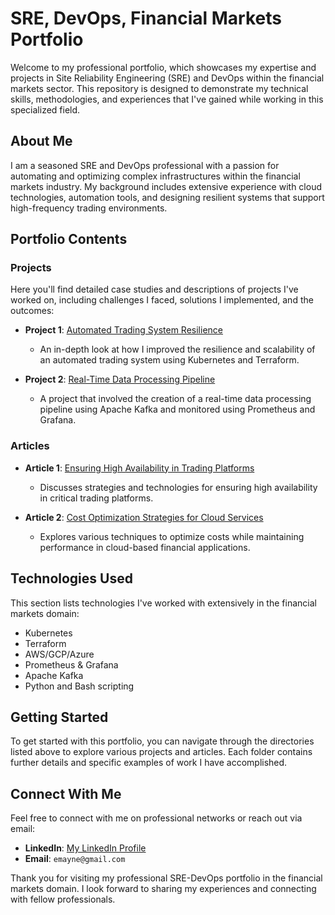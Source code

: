 # SRE, DevOps, Financial Markets Portfolio

Welcome to my professional portfolio, which showcases my expertise and projects in Site Reliability Engineering (SRE) and DevOps within the financial markets sector. This repository is designed to demonstrate my technical skills, methodologies, and experiences that I've gained while working in this specialized field.

## About Me

I am a seasoned SRE and DevOps professional with a passion for automating and optimizing complex infrastructures within the financial markets industry. My background includes extensive experience with cloud technologies, automation tools, and designing resilient systems that support high-frequency trading environments.

## Portfolio Contents

### Projects

Here you'll find detailed case studies and descriptions of projects I've worked on, including challenges I faced, solutions I implemented, and the outcomes:

- **Project 1**: [Automated Trading System Resilience](./Projects/Automated_Trading_System_Resilience.md)
  - An in-depth look at how I improved the resilience and scalability of an automated trading system using Kubernetes and Terraform.

- **Project 2**: [Real-Time Data Processing Pipeline](./Projects/Real-Time_Data_Processing_Pipeline.md)
  - A project that involved the creation of a real-time data processing pipeline using Apache Kafka and monitored using Prometheus and Grafana.

### Articles

- **Article 1**: [Ensuring High Availability in Trading Platforms](./Articles/Ensuring_High_Availability_in_Trading_Platforms.md)
  - Discusses strategies and technologies for ensuring high availability in critical trading platforms.

- **Article 2**: [Cost Optimization Strategies for Cloud Services](./Articles/Cost_Optimization_Strategies_for_Cloud_Services.md)
  - Explores various techniques to optimize costs while maintaining performance in cloud-based financial applications.

## Technologies Used

This section lists technologies I've worked with extensively in the financial markets domain:

- Kubernetes
- Terraform
- AWS/GCP/Azure
- Prometheus & Grafana
- Apache Kafka
- Python and Bash scripting

## Getting Started

To get started with this portfolio, you can navigate through the directories listed above to explore various projects and articles. Each folder contains further details and specific examples of work I have accomplished.

## Connect With Me

Feel free to connect with me on professional networks or reach out via email:

- **LinkedIn**: [My LinkedIn Profile](https://www.linkedin.com/in/your-linkedin)
- **Email**: `emayne@gmail.com`

Thank you for visiting my professional SRE-DevOps portfolio in the financial markets domain. I look forward to sharing my experiences and connecting with fellow professionals.

